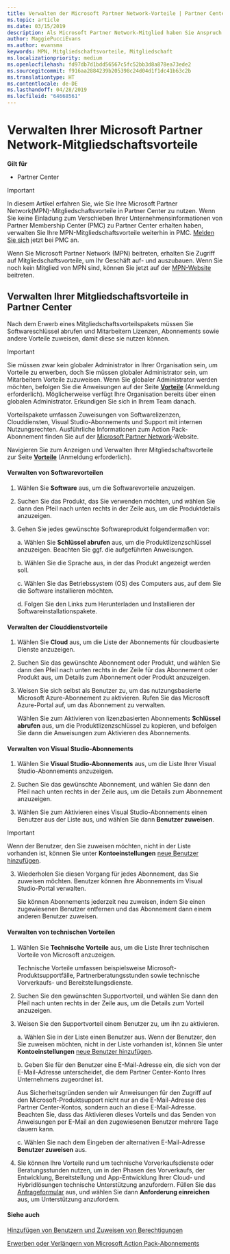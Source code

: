 ```yaml
---
title: Verwalten der Microsoft Partner Network-Vorteile | Partner Center
ms.topic: article
ms.date: 03/15/2019
description: Als Microsoft Partner Network-Mitglied haben Sie Anspruch auf den Erwerb bestimmter Mitgliedschaftsvorteile. In diesem Artikel erfahren Sie, wie Sie Mitgliedschaftsvorteile in Partner Center aktvieren und verwalten.
author: MaggiePucciEvans
ms.author: evansma
keywords: MPN, Mitgliedschaftsvorteile, Mitgliedschaft
ms.localizationpriority: medium
ms.openlocfilehash: fd97db7d1bdd56567c5fc52bb3d8a878ea73ede2
ms.sourcegitcommit: f916aa2884239b205398c24d04d1f1dc41b63c2b
ms.translationtype: HT
ms.contentlocale: de-DE
ms.lasthandoff: 04/28/2019
ms.locfileid: "64668561"
---
```

# <a name="manage-your-microsoft-partner-network-membership-benefits"></a>Verwalten Ihrer Microsoft Partner Network-Mitgliedschaftsvorteile

**Gilt für**

-  Partner Center

>[!IMPORTANT]
>In diesem Artikel erfahren Sie, wie Sie Ihre Microsoft Partner Network(MPN)-Mitgliedschaftsvorteile in Partner Center zu nutzen. Wenn Sie keine Einladung zum Verschieben Ihrer Unternehmensinformationen von Partner Membership Center (PMC) zu Partner Center erhalten haben, verwalten Sie Ihre MPN-Mitgliedschaftsvorteile weiterhin in PMC. [Melden Sie sich](https://partner.microsoft.com/_login?authType=OpenIdConnect) jetzt bei PMC an.   

Wenn Sie Microsoft Partner Network (MPN) beitreten, erhalten Sie Zugriff auf Mitgliedschaftsvorteile, um Ihr Geschäft auf- und auszubauen. Wenn Sie noch kein Mitglied von MPN sind, können Sie jetzt auf der [MPN-Website](https://partner.microsoft.com/membership) beitreten.


## <a name="manage-your-membership-benefits-in-the-partner-center"></a>Verwalten Ihrer Mitgliedschaftsvorteile in Partner Center

Nach dem Erwerb eines Mitgliedschaftsvorteilspakets müssen Sie Softwareschlüssel abrufen und Mitarbeitern Lizenzen, Abonnements sowie andere Vorteile zuweisen, damit diese sie nutzen können. 

>[!IMPORTANT]
>Sie müssen zwar kein globaler Administrator in Ihrer Organisation sein, um Vorteile zu erwerben, doch Sie müssen globaler Administrator sein, um Mitarbeitern Vorteile zuzuweisen.  Wenn Sie globaler Administrator werden möchten, befolgen Sie die Anweisungen auf der Seite [**Vorteile**](https://partnercenter.microsoft.com/pcv/partnership/benefits) (Anmeldung erforderlich). Möglicherweise verfügt Ihre Organisation bereits über einen globalen Administrator. Erkundigen Sie sich in Ihrem Team danach.

Vorteilspakete umfassen Zuweisungen von Softwarelizenzen, Clouddiensten, Visual Studio-Abonnements und Support mit internen Nutzungsrechten. Ausführliche Informationen zum Action Pack-Abonnement finden Sie auf der [Microsoft Partner Network](https://partner.microsoft.com/membership/internal-use-software)-Website.  

Navigieren Sie zum Anzeigen und Verwalten Ihrer Mitgliedschaftsvorteile zur Seite [**Vorteile**](https://partnercenter.microsoft.com/pcv/partnership/benefits) (Anmeldung erforderlich).

#### <a name="manage-software-benefits"></a>Verwalten von Softwarevorteilen

1.  Wählen Sie **Software** aus, um die Softwarevorteile anzuzeigen. 

2.  Suchen Sie das Produkt, das Sie verwenden möchten, und wählen Sie dann den Pfeil nach unten rechts in der Zeile aus, um die Produktdetails anzuzeigen. 

3. Gehen Sie jedes gewünschte Softwareprodukt folgendermaßen vor:

    a. Wählen Sie **Schlüssel abrufen** aus, um die Produktlizenzschlüssel anzuzeigen. Beachten Sie ggf. die aufgeführten Anweisungen.

    b. Wählen Sie die Sprache aus, in der das Produkt angezeigt werden soll.

    c. Wählen Sie das Betriebssystem (OS) des Computers aus, auf dem Sie die Software installieren möchten.

    d. Folgen Sie den Links zum Herunterladen und Installieren der Softwareinstallationspakete.


#### <a name="manage-cloud-services-benefits"></a>Verwalten der Clouddienstvorteile

1. Wählen Sie **Cloud** aus, um die Liste der Abonnements für cloudbasierte Dienste anzuzeigen.

2. Suchen Sie das gewünschte Abonnement oder Produkt, und wählen Sie dann den Pfeil nach unten rechts in der Zeile für das Abonnement oder Produkt aus, um Details zum Abonnement oder Produkt anzuzeigen. 

3. Weisen Sie sich selbst als Benutzer zu, um das nutzungsbasierte Microsoft Azure-Abonnement zu aktivieren. Rufen Sie das Microsoft Azure-Portal auf, um das Abonnement zu verwalten.

    Wählen Sie zum Aktivieren von lizenzbasierten Abonnements **Schlüssel abrufen** aus, um die Produktlizenzschlüssel zu kopieren, und befolgen Sie dann die Anweisungen zum Aktivieren des Abonnements.  


#### <a name="manage-visual-studio-subscriptions"></a>Verwalten von Visual Studio-Abonnements

1. Wählen Sie **Visual Studio-Abonnements** aus, um die Liste Ihrer Visual Studio-Abonnements anzuzeigen. 

2. Suchen Sie das gewünschte Abonnement, und wählen Sie dann den Pfeil nach unten rechts in der Zeile aus, um die Details zum Abonnement anzuzeigen. 

3. Wählen Sie zum Aktivieren eines Visual Studio-Abonnements einen Benutzer aus der Liste aus, und wählen Sie dann **Benutzer zuweisen**. 

> [!IMPORTANT]  
> Wenn der Benutzer, den Sie zuweisen möchten, nicht in der Liste vorhanden ist, können Sie unter **Kontoeinstellungen** [neue Benutzer hinzufügen](create-user-accounts-and-set-permissions.md).

3. Wiederholen Sie diesen Vorgang für jedes Abonnement, das Sie zuweisen möchten. Benutzer können ihre Abonnements im Visual Studio-Portal verwalten. 

    Sie können Abonnements jederzeit neu zuweisen, indem Sie einen zugewiesenen Benutzer entfernen und das Abonnement dann einem anderen Benutzer zuweisen. 

#### <a name="manage-technical-benefits"></a>Verwalten von technischen Vorteilen

1. Wählen Sie **Technische Vorteile** aus, um die Liste Ihrer technischen Vorteile von Microsoft anzuzeigen.

    Technische Vorteile umfassen beispielsweise Microsoft-Produktsupportfälle, Partnerberatungsstunden sowie technische Vorverkaufs- und Bereitstellungsdienste.   

2. Suchen Sie den gewünschten Supportvorteil, und wählen Sie dann den Pfeil nach unten rechts in der Zeile aus, um die Details zum Vorteil anzuzeigen. 

3. Weisen Sie den Supportvorteil einem Benutzer zu, um ihn zu aktivieren. 
   
    a.  Wählen Sie in der Liste einen Benutzer aus. Wenn der Benutzer, den Sie zuweisen möchten, nicht in der Liste vorhanden ist, können Sie unter **Kontoeinstellungen** [neue Benutzer hinzufügen](create-user-accounts-and-set-permissions.md).

    b.  Geben Sie für den Benutzer eine E-Mail-Adresse ein, die sich von der E-Mail-Adresse unterscheidet, die dem Partner Center-Konto Ihres Unternehmens zugeordnet ist. 
    
    Aus Sicherheitsgründen senden wir Anweisungen für den Zugriff auf den Microsoft-Produktsupport nicht nur an die E-Mail-Adresse des Partner Center-Kontos, sondern auch an diese E-Mail-Adresse. Beachten Sie, dass das Aktivieren dieses Vorteils und das Senden von Anweisungen per E-Mail an den zugewiesenen Benutzer mehrere Tage dauern kann.    
    
    c.  Wählen Sie nach dem Eingeben der alternativen E-Mail-Adresse **Benutzer zuweisen** aus. 

4. Sie können Ihre Vorteile rund um technische Vorverkaufsdienste oder Beratungsstunden nutzen, um in den Phasen des Vorverkaufs, der Entwicklung, Bereitstellung und App-Entwicklung Ihrer Cloud- und Hybridlösungen technische Unterstützung anzufordern. Füllen Sie das [Anfrageformular](https://partnercenter.microsoft.com/pcv/partnership/benefits/createadvisoryhoursservicerequest
) aus, und wählen Sie dann **Anforderung einreichen** aus, um Unterstützung anzufordern.


#### <a name="see-also"></a>Siehe auch

[Hinzufügen von Benutzern und Zuweisen von Berechtigungen](create-user-accounts-and-set-permissions.md)

[Erwerben oder Verlängern von Microsoft Action Pack-Abonnements](mpn-get-action-pack.md)


